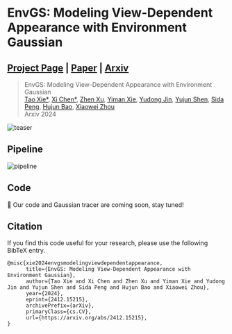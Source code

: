 # EnvGS: Modeling View-Dependent Appearance with Environment Gaussian

## [Project Page](https://zju3dv.github.io/envgs) | [Paper](https://arxiv.org/abs/2412.15215) | [Arxiv](https://arxiv.org/abs/2412.15215)

<!-- ![python](https://img.shields.io/github/languages/top/zju3dv/EnvGS)
![star](https://img.shields.io/github/stars/zju3dv/EnvGS)
[![license](https://img.shields.io/badge/license-zju3dv-white)](LICENSE) -->

> EnvGS: Modeling View-Dependent Appearance with Environment Gaussian<br>
> [Tao Xie*](https://github.com/xbillowy), [Xi Chen*](https://github.com/Burningdust21), [Zhen Xu](https://zhenx.me), [Yiman Xie](https://zju3dv.github.io/envgs/), [Yudong Jin](https://github.com/krahets), [Yujun Shen](https://shenyujun.github.io), [Sida Peng](https://pengsida.net), [Hujun Bao](http://www.cad.zju.edu.cn/home/bao), [Xiaowei Zhou](https://xzhou.me)<br>
> Arxiv 2024

![teaser](assets/teaser.png)

## Pipeline

![pipeline](assets/pipeline.png)

## Code

🤩 Our code and Gaussian tracer are coming soon, stay tuned!

## Citation

If you find this code useful for your research, please use the following BibTeX entry.

```
@misc{xie2024envgsmodelingviewdependentappearance,
      title={EnvGS: Modeling View-Dependent Appearance with Environment Gaussian}, 
      author={Tao Xie and Xi Chen and Zhen Xu and Yiman Xie and Yudong Jin and Yujun Shen and Sida Peng and Hujun Bao and Xiaowei Zhou},
      year={2024},
      eprint={2412.15215},
      archivePrefix={arXiv},
      primaryClass={cs.CV},
      url={https://arxiv.org/abs/2412.15215}, 
}
```
